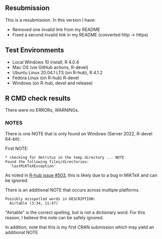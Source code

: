 ## Resubmission
This is a resubmission. In this version I have:
- Removed one invalid link from my README
- Fixed a second invalid link in my README (converted http -> https)


## Test Environments

- Local Windows 10 install, R 4.0.4
- Mac OS (vie GitHub actions, R-devel)
- Ubuntu Linux 20.04.1 LTS (on R-hub), R 4.1.2
- Fedora Linux (on R-hub) R-devel
- Windows (on R-hub, devel and release)

## R CMD check results
There were no ERRORs, WARNINGs. 


### NOTES

There is one NOTE that is only found on Windows (Server 2022, R-devel 64-bit):

First NOTE:

```
* checking for detritus in the temp directory ... NOTE
Found the following files/directories:
  'lastMiKTeXException'
```
As noted in [R-hub issue #503](https://github.com/r-hub/rhub/issues/503), this is likely due to a bug in MiKTeX and can be ignored.

There is an additional NOTE that occurs across multiple platforms.

```
Possibly misspelled words in DESCRIPTION:
  Airtable (3:34, 11:47)
```
"Airtable" is the correct spelling, but is not a dictionary word. For this reason, I believe this note can be safely ignored.

In addition, note that this is my first CRAN submission which may yield an additional NOTE
